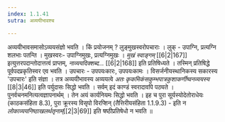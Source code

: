 ```yaml
---
index: 1.1.41
sutra: अव्ययीभावश्च

---
```

अव्ययीभावसमासोऽव्ययसंज्ञो भवति । किं प्रयोजनम् ? लुङ्मुखस्वरोपचाराः । लुक् - उपाग्नि, प्रत्यग्नि शलभाः पतन्ति । मुखस्वरः-  उपाग्निमुखः, प्रत्यग्निमुखः । _मुखं स्वाङ्गम्_ [[6|2|167]] इत्युत्तरपदान्तोदात्तत्वं प्राप्तम्, _नाव्ययदिक्शब्द..._ [[6|2|168]] इति प्रतिषिध्यते । तस्मिन् प्रतिषिद्धे पूर्वपदप्रकृतिस्वर एव भवति । उपचारः - उपपयःकारः, उपपयःकामः । विसर्जनीयस्थानिकस्य सकारस्य 'उपचारः' इति संज्ञा । तत्र अव्ययीभावस्य अव्ययत्वे _अतः कृकमिकंसकुम्भपात्रकुशाकर्णीष्वनव्ययस्य_ [[8|3|46]] इति पर्युदासः सिद्धो भवति । सर्वम् इदं काण्डं स्वरादावपि पठ्यते । पुनर्वचनमनित्यत्वज्ञापनार्थम् । तेन अयं कार्यनियमः सिद्धो भवति । इह च पुरा सूर्यस्योदेतोराधेयः (काठकसंहिता 8.3), पुरा क्रूरस्य विसृपो विरप्शिन् (तैत्तिरीयसंहिता 1.1.9.3) - इति न _लोकाव्ययनिष्ठाखलर्थतृनाम्_[[2|3|69]] इति षष्ठीप्रतिषेधो न भवति ॥